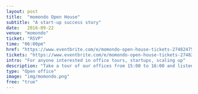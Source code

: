 ```yaml
---
layout: post
title:  "momondo Open House"
subtitle: "A start-up success story"
date:   2016-09-22
venue: "momondo"
ticket: "RSVP"
time: "06:00pm"
href: "https://www.eventbrite.com/e/momondo-open-house-tickets-27482475825"
tickets: "https://www.eventbrite.com/e/momondo-open-house-tickets-27482475825"
intro: "For anyone interested in office tours, startups, scaling up"
description: "Take a tour of our offices from 15:00 to 16:00 and listen our Managing Director Pia Vemmelund tell about life at momondo, our purpose, and our 10-year journey from start-up to scale-up. Come and meet us for a cold beer and some finger food, hear about job opportunities, and get a chance to win your own personal DNA test."
type: "Open office"
image: "img/momondo.png"
free: "true"
---
```

<!-- fill in the URL of your event host page if you haven't enough information for a detail page, so the event link won't point on the detail page at all -->
